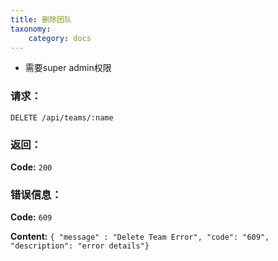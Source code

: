 ```yaml
---
title: 删除团队
taxonomy:
    category: docs
---
```


- 需要super admin权限

### 请求：

    DELETE /api/teams/:name

### 返回：

**Code:** `200`

### 错误信息：

**Code:** `609`

**Content:** `{ "message" : "Delete Team Error", "code": "609", "description": "error details"}`